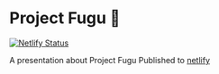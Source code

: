 # Project Fugu 🐡

[![Netlify Status](https://api.netlify.com/api/v1/badges/7502f118-b3eb-4187-b3a4-857028ed0525/deploy-status)](https://app.netlify.com/sites/project-fugu-presentation/deploys)

A presentation about Project Fugu
Published to [netlify](https://project-fugu-presentation.netlify.app/)
